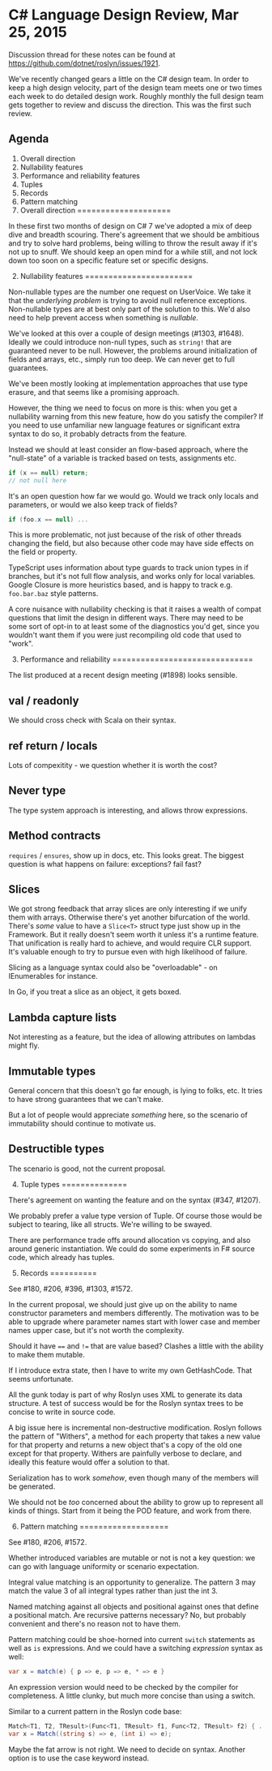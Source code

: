 C# Language Design Review, Mar 25, 2015
=======================================

Discussion thread for these notes can be found at https://github.com/dotnet/roslyn/issues/1921.

We've recently changed gears a little on the C# design team. In order to keep a high design velocity, part of the design team meets one or two times each week to do detailed design work. Roughly monthly the full design team gets together to review and discuss the direction. This was the first such review.


Agenda
------

1. Overall direction
2. Nullability features
3. Performance and reliability features
4. Tuples
5. Records
6. Pattern matching
1. Overall direction
====================

In these first two months of design on C# 7 we've adopted a mix of deep dive and breadth scouring. There's agreement that we should be ambitious and try to solve hard problems, being willing to throw the result away if it's not up to snuff. We should keep an open mind for a while still, and not lock down too soon on a specific feature set or specific designs.

 

2. Nullability features
=======================

Non-nullable types are the number one request on UserVoice. We take it that the *underlying problem* is trying to avoid null reference exceptions. Non-nullable types are at best only part of the solution to this. We'd also need to help prevent access when something is *nullable*.

We've looked at this over a couple of design meetings (#1303, #1648). Ideally we could introduce non-null types, such as `string!` that are guaranteed never to be null. However, the problems around initialization of fields and arrays, etc., simply run too deep. We can never get to full guarantees.

We've been mostly looking at implementation approaches that use type erasure, and that seems like a promising approach. 

However, the thing we need to focus on more is this: when you get a nullability warning from this new feature, how do you satisfy the compiler? If you need to use unfamiliar new language features or significant extra syntax to do so, it probably detracts from the feature.

Instead we should at least consider an flow-based approach, where the "null-state" of a variable is tracked based on tests, assignments etc. 

``` c#
if (x == null) return;
// not null here
```

It's an open question how far we would go. Would we track only locals and parameters, or would we also keep track of fields?

``` c#
if (foo.x == null) ...
```

This is more problematic, not just because of the risk of other threads changing the field, but also because other code may have side effects on the field or property.

TypeScript uses information about type guards to track union types in if branches, but it's not full flow analysis, and works only for local variables. Google Closure is more heuristics based, and is happy to track e.g. `foo.bar.baz` style patterns.

A core nuisance with nullability checking is that it raises a wealth of compat questions that limit the design in different ways. There may need to be some sort of opt-in to at least some of the diagnostics you'd get, since you wouldn't want them if you were just recompiling old code that used to "work".



3. Performance and reliability
==============================

The list produced at a recent design meeting (#1898) looks sensible.

val / readonly
--------------

We should cross check with Scala on their syntax.


ref return / locals
-------------------

Lots of compexitity - we question whether it is worth the cost?


Never type
----------

The type system approach is interesting, and allows throw expressions.

Method contracts
----------------

`requires` / `ensures`, show up in docs, etc. This looks great. The biggest question is what happens on failure: exceptions? fail fast?


Slices
------

We got strong feedback that array slices are only interesting if we unify them with arrays. Otherwise there's yet another bifurcation of the world. There's *some* value to have a `Slice<T>` struct type just show up in the Framework. But it really doesn't seem worth it unless it's a runtime feature. That unification is really hard to achieve, and would require CLR support. It's valuable enough to try to pursue even with high likelihood of failure.

Slicing as a language syntax could also be "overloadable" - on IEnumerables for instance.

In Go, if you treat a slice as an object, it gets boxed. 


Lambda capture lists
--------------------

Not interesting as a feature, but the idea of allowing attributes on lambdas might fly. 


Immutable types
---------------

General concern that this doesn't go far enough, is lying to folks, etc. It tries to have strong guarantees that we can't make.

But a lot of people would appreciate *something* here, so the scenario of immutability should continue to motivate us.


Destructible types
------------------

The scenario is good, not the current proposal.



4. Tuple types
==============

There's agreement on wanting the feature and on the syntax (#347, #1207).

We probably prefer a value type version of Tuple<T>. Of course those would be subject to tearing, like all structs. We're willing to be swayed.

There are performance trade offs around allocation vs copying, and also around generic instantiation. We could do some experiments in F# source code, which already has tuples.



5. Records
==========

See #180, #206, #396, #1303, #1572.

In the current proposal, we should just give up on the ability to name constructor parameters and members differently. The motivation was to be able to upgrade where parameter names start with lower case and member names upper case, but it's not worth the complexity.

Should it have `==` and `!=` that are value based? Clashes a little with the ability to make them mutable.

If I introduce extra state, then I have to write my own GetHashCode. That seems unfortunate.

All the gunk today is part of why Roslyn uses XML to generate its data structure. A test of success would be for the Roslyn syntax trees to be concise to write in source code.

A big issue here is incremental non-destructive modification. Roslyn follows the pattern of "Withers", a method for each property that takes a new value for that property and returns a new object that's a copy of the old one except for that property. Withers are painfully verbose to declare, and ideally this feature would offer a solution to that.

Serialization has to work *somehow*, even though many of the members will be generated.

We should not be *too* concerned about the ability to grow up to represent all kinds of things. Start from it being the POD feature, and work from there.



6. Pattern matching
===================

See #180, #206, #1572.

Whether introduced variables are mutable or not is not a key question: we can go with language uniformity or scenario expectation.

Integral value matching is an opportunity to generalize. The pattern 3 may match the value 3 of all integral types rather than just the int 3.

Named matching against all objects and positional against ones that define a positional match. Are recursive patterns necessary? No, but probably convenient and there's no reason not to have them.

Pattern matching could be shoe-horned into current `switch` statements as well as `is` expressions. And we could have a switching *expression* syntax as well:

``` c#
var x = match(e) { p => e, p => e, * => e }
```
An expression version would need to be checked by the compiler for completeness. A little clunky, but much more concise than using a switch.

Similar to a current pattern in the Roslyn code base:

``` c#
Match<T1, T2, TResult>(Func<T1, TResult> f1, Func<T2, TResult> f2) { ... }
var x = Match((string s) => e, (int i) => e);
```

Maybe the fat arrow is not right. We need to decide on syntax. Another option is to use the case keyword instead.
